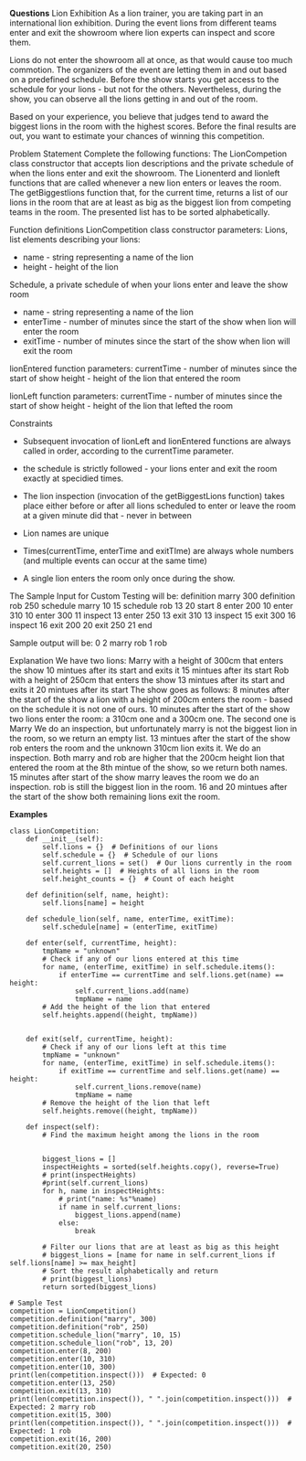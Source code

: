**Questions**
Lion Exhibition
As a lion trainer, you are taking part in an international lion exhibition. During the event lions from different teams enter and exit the showroom where lion experts can inspect and score them. 

Lions do not enter the showroom all at once, as that would cause too much commotion. The organizers of the event are letting them in and out based on a predefined schedule. Before the show starts you get access to the schedule for your lions - but not for the others. Nevertheless, during the show, you can observe all the lions getting in and out of the room.

Based on your experience, you believe that judges tend to award the biggest lions in the room with the highest scores. Before the final results are out, you want to estimate your chances of winning this competition.

Problem Statement
Complete the following functions:
The LionCompetion class constructor that  accepts lion descriptions and the private schedule of when the lions enter and exit the showroom. 
The Lionenterd and lionleft functions that are called whenever a new lion enters or leaves the room.
The getBiggestlions function that, for the current time, returns a list of our lions in the room that are at least as big as the biggest lion from competing teams in the room. The presented list has to be sorted alphabetically.

Function definitions 
LionCompetition class constructor parameters:
Lions, list elements describing your lions:
- name - string representing a name of the lion
- height - height of the lion

Schedule, a private schedule of when your lions enter and leave the show room 
- name - string representing a name of the lion
- enterTime - number of minutes since the start of the show when lion will enter the room
- exitTime - number of minutes since the start of the show when lion will exit the room

lionEntered function parameters:
currentTime - number of minutes since the start of show
height - height of the lion that entered the room 

lionLeft function parameters:
currentTime - number of minutes since the start of show
height - height of the lion that lefted the room 
 

Constraints
- Subsequent invocation of lionLeft and lionEntered functions are always called in order, according to the currentTime parameter. 
- the schedule is strictly followed - your lions enter and exit the room exactly at specidied times. 
- The lion inspection (invocation of the getBiggestLions function) takes place either before or after all lions scheduled to enter or leave the room at a given minute did that - never in between

- Lion names are unique 
- Times(currentTime, enterTime and exitTIme) are always whole numbers (and multiple events can occur at the same time)
- A single lion enters the room only once during the show.

The Sample Input for Custom Testing will be:
definition marry 300
definition rob 250
schedule marry 10 15
schedule rob 13 20
start 
8 enter 200 
10 enter 310 
10 enter 300
11 inspect 
13 enter 250
13 exit 310
13 inspect 
15 exit 300 
16 inspect
16 exit 200
20 exit 250
21 end

Sample output will be:
0
2 marry rob 
1 rob

Explanation
We have two lions:
Marry with a height of 300cm that enters the show 10 mintues after its start and exits it 15 mintues after its start
Rob with a height of 250cm that enters the show 13 mintues after its start and exits it 20 mintues after its start
The show goes as follows:
8 minutes after the start of the show a lion with a height of 200cm enters the room - based on the schedule it is not one of ours.
10 minutes after the start of the show two lions enter the room: a 310cm one and a 300cm one. The second one is Marry
We do an inspection, but unfortunately marry is not the biggest lion in the room, so we return an empty list.
13 mintues after the start of the show rob enters the room and the unknown 310cm lion exits it. 
We do an inspection. Both marry and rob are higher that the 200cm height lion that entered the room at the 8th mintue of the show, so we return both names.
15 minutes after start of the show marry leaves the room
we do an inspection. rob is still the biggest lion in the room.
16 and 20 mintues after the start of the show both remaining lions exit the room.
 

**Examples**

```
class LionCompetition:
    def __init__(self):
        self.lions = {}  # Definitions of our lions
        self.schedule = {}  # Schedule of our lions
        self.current_lions = set()  # Our lions currently in the room
        self.heights = []  # Heights of all lions in the room
        self.height_counts = {}  # Count of each height

    def definition(self, name, height):
        self.lions[name] = height

    def schedule_lion(self, name, enterTime, exitTime):
        self.schedule[name] = (enterTime, exitTime)

    def enter(self, currentTime, height):
        tmpName = "unknown"
        # Check if any of our lions entered at this time
        for name, (enterTime, exitTime) in self.schedule.items():
            if enterTime == currentTime and self.lions.get(name) == height:
                self.current_lions.add(name)
                tmpName = name
        # Add the height of the lion that entered
        self.heights.append((height, tmpName))


    def exit(self, currentTime, height):
        # Check if any of our lions left at this time
        tmpName = "unknown"
        for name, (enterTime, exitTime) in self.schedule.items():
            if exitTime == currentTime and self.lions.get(name) == height:
                self.current_lions.remove(name)
                tmpName = name
        # Remove the height of the lion that left
        self.heights.remove((height, tmpName))

    def inspect(self):
        # Find the maximum height among the lions in the room
        
        
        biggest_lions = []
        inspectHeights = sorted(self.heights.copy(), reverse=True)
        # print(inspectHeights)
        #print(self.current_lions)
        for h, name in inspectHeights:
            # print("name: %s"%name)
            if name in self.current_lions:
                biggest_lions.append(name)
            else:
                break
            
        # Filter our lions that are at least as big as this height
        # biggest_lions = [name for name in self.current_lions if self.lions[name] >= max_height]
        # Sort the result alphabetically and return
        # print(biggest_lions)
        return sorted(biggest_lions)

# Sample Test
competition = LionCompetition()
competition.definition("marry", 300)
competition.definition("rob", 250)
competition.schedule_lion("marry", 10, 15)
competition.schedule_lion("rob", 13, 20)
competition.enter(8, 200)
competition.enter(10, 310)
competition.enter(10, 300)
print(len(competition.inspect()))  # Expected: 0
competition.enter(13, 250)
competition.exit(13, 310)
print(len(competition.inspect()), " ".join(competition.inspect()))  # Expected: 2 marry rob
competition.exit(15, 300)
print(len(competition.inspect()), " ".join(competition.inspect()))  # Expected: 1 rob
competition.exit(16, 200)
competition.exit(20, 250)
```